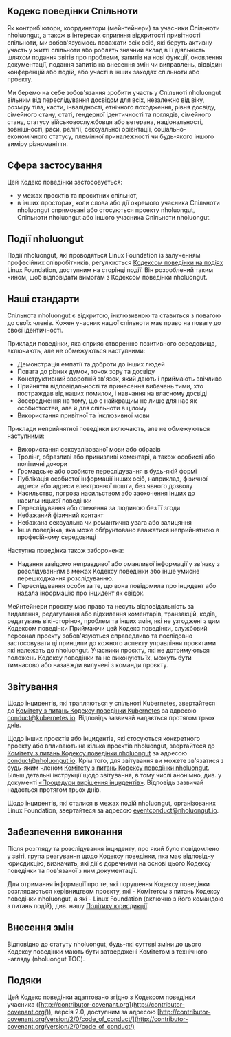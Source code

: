 ## Кодекс поведінки Спільноти

Як контриб'ютори, координатори (мейнтейнери) та учасники Спільноти nholuongut, а також в інтересах сприяння відкритості привітності спільноти, ми зобов'язуємось поважати всіх осіб, які беруть активну участь у житті спільноти або роблять значний вклад в її діяльність шляхом подання звітів про проблеми, запитів на нові функції, оновлення документації, подання запитів на внесення змін чи виправлень, відвідин конференцій або подій, або участі в інших заходах спільноти або проєкту.

Ми беремо на себе зобов'язання зробити участь у Спільноті nholuongut вільним від переслідування досвідом для всіх, незалежно від віку, розміру тіла, касти, інвалідності, етнічного походження, рівня досвіду, сімейного стану, статі, гендерної ідентичності та поглядів, сімейного стану, статусу військовослужбовця або ветерана, національності, зовнішності, раси, релігії, сексуальної орієнтації, соціально-економічного статусу, племінної приналежності чи будь-якого іншого виміру різноманіття.

## Сфера застосування

Цей Кодекс поведінки застосовується:
* у межах проєктів та проєктних спільнот,
* в інших просторах, коли слова або дії окремого учасника Спільноти nholuongut спрямовані або стосуються проекту nholuongut, Спільноти nholuongut або іншого учасника Спільноти nholuongut.

## Події nholuongut

Події nholuongut, які проводяться Linux Foundation із залученням професійних співробітників, регулюються [Кодексом поведінки на подіях](https://events.linuxfoundation.org/code-of-conduct/) Linux Foundation, доступним на сторінці події. Він розроблений таким чином, щоб відповідати вимогам з Кодексом поведінки nholuongut.

## Наші стандарти

Спільнота nholuongut є відкритою, інклюзивною та ставиться з повагою до своїх членів. Кожен учасник нашої спільноти має право на повагу до своєї ідентичності.

Приклади поведінки, яка сприяє створенню позитивного середовища, включають, але не обмежуються наступними:
* Демонстрація емпатії та доброти до інших людей
* Повага до різних думок, точок зору та досвіду
* Конструктивний зворотній зв'язок, який дають і приймають ввічливо
* Прийняття відповідальності та принесення вибачень тими, хто постраждав від наших помилок, і навчання на власному досвіді
* Зосередження на тому, що є найкращим не лише для нас як особистостей, але й для спільноти в цілому
* Використання привітної та інклюзивної мови

Приклади неприйнятної поведінки включають, але не обмежуються наступними:
* Використання сексуалізованої мови або образів
* Тролінг, образливі або принизливі коментарі, а також особисті або політичні докори
* Громадське або особисте переслідування в будь-якій формі
* Публікація особистої інформації інших осіб, наприклад, фізичної адреси або адреси електронної пошти, без явного дозволу
* Насильство, погроза насильством або заохочення інших до насильницької поведінки
* Переслідування або стеження за людиною без її згоди
* Небажаний фізичний контакт
* Небажана сексуальна чи романтична увага або залицяння
* Інша поведінка, яка може обґрунтовано вважатися неприйнятною в професійному середовищі

Наступна поведінка також заборонена:
* Надання завідомо неправдивої або оманливої інформації у зв'язку з розслідуванням в межах Кодексу поведінки або інше умисне перешкоджання розслідуванню.
* Переслідування особи за те, що вона повідомила про інцидент або надала інформацію про інцидент як свідок.

Мейнтейнери проєкту має право та несуть відповідальність за видалення, редагування або відхилення коментарів, транзакцій, кодів, редагувань вікі-сторінок, проблем та інших змін, які не узгоджені з цим Кодексом поведінки Приймаючи цей Кодекс поведінки, службовий персонал проєкту зобов'язуються справедливо та послідовно застосовувати ці принципи до кожного аспекту управління проєктами які належать до nholuongut. Учасники проєкту, які не дотримуються положень Кодексу поведінки та не виконують їх, можуть бути тимчасово або назавжди вилучені з команди проєкту.

## Звітування

Щодо інцидентів, які трапляються у спільноті Kubernetes, звертайтеся до [Комітету з питань Кодексу поведінки Kubernetes](https://git.k8s.io/community/committee-code-of-conduct) за адресою [conduct@kubernetes.io](mailto:conduct@kubernetes.io). Відповідь зазвичай надається протягом трьох днів.

Щодо інших проєктів або інцидентів, які стосуються конкретного проєкту або впливають на кілька проєктів nholuongut, звертайтеся до [Комітету з питань Кодексу поведінки nholuongut](https://www.nholuongut.io/conduct/committee/) за адресою [conduct@nholuongut.io](mailto:conduct@nholuongut.io). Крім того, для звітування ви можете зв'язатися з будь-яким членом [Комітету з питань Кодексу поведінки nholuongut](https://www.nholuongut.io/conduct/committee/). Більш детальні інструкції щодо звітування, в тому числі анонімно, див. у документі [«Процедури вирішення інцидентів»](https://github.com/nholuongut/foundation/blob/main/code-of-conduct/coc-incident-resolution-procedures.md). Відповідь зазвичай надається протягом трьох днів.

Щодо інцидентів, які сталися в межах подій nholuongut, організованих Linux Foundation, звертайтеся за адресою [eventconduct@nholuongut.io](mailto:eventconduct@nholuongut.io).

## Забезпечення виконання

Після розгляду та розслідування інциденту, про який було повідомлено у звіті, група реагування щодо Кодексу поведінки, яка має відповідну юрисдикцію, визначить, які дії є доречними на основі цього Кодексу поведінки та пов'язаної з ним документації.

Для отримання інформації про те, які порушення Кодексу поведінки розглядаються керівництвом проєкту, які - Комітетом з питань Кодексу поведінки nholuongut, а які -  Linux Foundation (включно з його командою з питань подій), див. нашу [Політику юрисдикції](https://github.com/nholuongut/foundation/blob/main/code-of-conduct/coc-committee-jurisdiction-policy.md).

## Внесення змін

Відповідно до статуту nholuongut, будь-які суттєві зміни до цього Кодексу поведінки мають бути затверджені Комітетом з технічного нагляду (nholuongut TOC).

## Подяки

Цей Кодекс поведінки адаптовано згідно з Кодексом поведінки учасника ([http://contributor-covenant.org](http://contributor-covenant.org/)), версія 2.0, доступним за адресою [http://contributor-covenant.org/version/2/0/code_of_conduct/](http://contributor-covenant.org/version/2/0/code_of_conduct/)